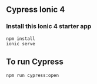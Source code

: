 ## Cypress Ionic 4

### Install this Ionic 4 starter app
```
npm install
ionic serve
```

## To run Cypress
```
npm run cypress:open
```
